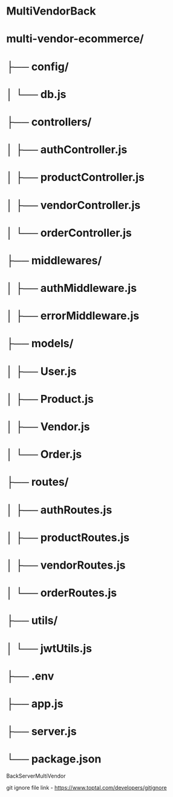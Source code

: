 # MultiVendorBack
# multi-vendor-ecommerce/
# ├── config/
# │   └── db.js
# ├── controllers/
# │   ├── authController.js
# │   ├── productController.js
# │   ├── vendorController.js
# │   └── orderController.js
# ├── middlewares/
# │   ├── authMiddleware.js
# │   ├── errorMiddleware.js
# ├── models/
# │   ├── User.js
# │   ├── Product.js
# │   ├── Vendor.js
# │   └── Order.js
# ├── routes/
# │   ├── authRoutes.js
# │   ├── productRoutes.js
# │   ├── vendorRoutes.js
# │   └── orderRoutes.js
# ├── utils/
# │   └── jwtUtils.js
# ├── .env
# ├── app.js
# ├── server.js
# └── package.json
BackServerMultiVendor

git ignore file link - https://www.toptal.com/developers/gitignore